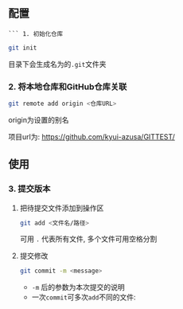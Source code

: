 ## 配置

	``` 1. 初始化仓库

```bash
git init
```

目录下会生成名为的`.git`文件夹

### 2. 将本地仓库和GitHub仓库关联
```bash
git remote add origin <仓库URL>
```

origin为设置的别名

项目url为: https://github.com/kyui-azusa/GITTEST/

## 使用

### 3. 提交版本

1. 把待提交文件添加到操作区

    ```bash
    git add <文件名/路径>
	```
	
	可用 `.` 代表所有文件, 多个文件可用空格分割

2. 提交修改

    ```bash
    git commit -m <message>
    ```

    - `-m` 后的参数为本次提交的说明
    - 一次`commit`可多次`add`不同的文件: